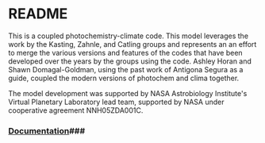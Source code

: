 # README #

This is a coupled photochemistry-climate code. This model leverages
the work by the Kasting, Zahnle, and Catling groups and represents an
an effort to merge the various versions and features of the codes
that have been developed over the years by the groups using the code. Ashley Horan and Shawn Domagal-Goldman, using the past work of Antigona Segura as a guide, coupled the modern versions of photochem and clima together.

The model development was supported by NASA Astrobiology Institute's  Virtual Planetary Laboratory lead team, supported by NASA under cooperative agreement NNH05ZDA001C.

### [Documentation](https://bitbucket.org/themartians/atmos/wiki)###
